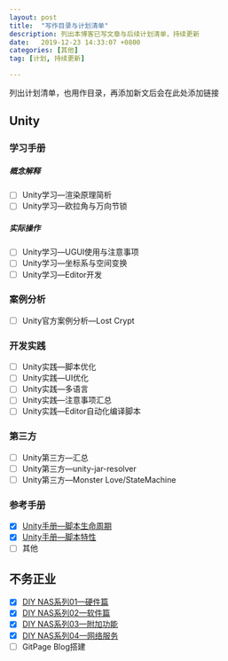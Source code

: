 ```yaml
---
layout: post
title:  "写作目录与计划清单"
description: 列出本博客已写文章与后续计划清单，持续更新
date:   2019-12-23 14:33:07 +0800
categories: [其他]
tag: [计划, 持续更新]

---
```


 列出计划清单，也用作目录，再添加新文后会在此处添加链接

## Unity

### 学习手册  

##### 	概念解释

- [ ] Unity学习—渲染原理简析   
- [ ] Unity学习—欧拉角与万向节锁  

##### 实际操作  

- [ ] Unity学习—UGUI使用与注意事项    
- [ ] Unity学习—坐标系与空间变换  
- [ ] Unity学习—Editor开发  

### 案例分析  

- [ ] Unity官方案例分析—Lost Crypt  

### 开发实践  

- [ ] Unity实践—脚本优化   
- [ ] Unity实践—UI优化
- [ ] Unity实践—多语言
- [ ] Unity实践—注意事项汇总
- [ ] Unity实践—Editor自动化编译脚本

### 第三方

- [ ] Unity第三方—汇总
- [ ] Unity第三方—unity-jar-resolver
- [ ] Unity第三方—Monster Love/StateMachine

### 参考手册  

- [x] [Unity手册—脚本生命周期](https://warl-g.github.io/posts/Unity-Manual-Script-Lifecycle)
- [x] [Unity手册—脚本特性](https://warl-g.github.io/posts/Unity-Manual-Attribute/)
- [ ] 其他

## 不务正业  

- [x]  [DIY NAS系列01—硬件篇](https://warl-g.github.io/posts/DIY-NAS-01)
- [x]  [DIY NAS系列02—软件篇](https://warl-g.github.io/posts/DIY-NAS-02)
- [x]  [DIY NAS系列03—附加功能](https://warl-g.github.io/posts/DIY-NAS-03)
- [x]  [DIY NAS系列04—网络服务](https://warl-g.github.io/posts/DIY-NAS-04)
- [ ]  GitPage Blog搭建